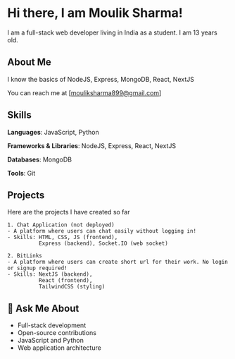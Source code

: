 # Hi there, I am Moulik Sharma!

I am a full-stack web developer living in India as a student. I am 13 years old.

## About Me
I know the basics of NodeJS, Express, MongoDB, React, NextJS

You can reach me at [mouliksharma899@gmail.com]

## Skills
**Languages**: JavaScript, Python

**Frameworks & Libraries**: NodeJS, Express, React, NextJS

**Databases**: MongoDB

**Tools**: Git

## Projects
Here are the projects I have created so far

    1. Chat Application (not deployed)
    - A platform where users can chat easily without logging in!
    - Skills: HTML, CSS, JS (frontend),
              Express (backend), Socket.IO (web socket)

    2. BitLinks 
    - A platform where users can create short url for their work. No login or signup required!
    - Skills: NextJS (backend),
              React (frontend),
              TailwindCSS (styling)

## 💬 Ask Me About

- Full-stack development
- Open-source contributions
- JavaScript and Python
- Web application architecture
